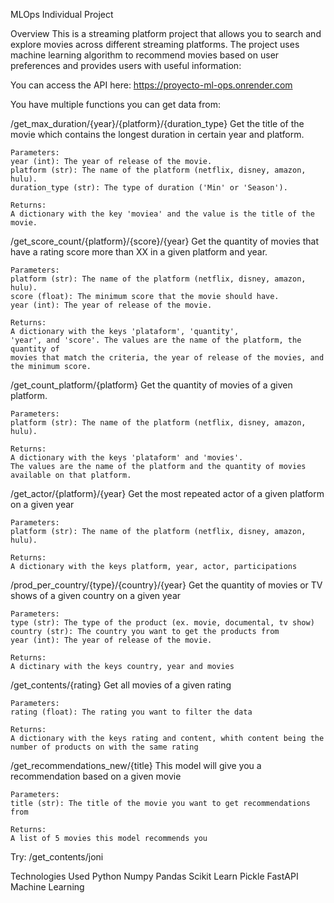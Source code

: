 MLOps Individual Project

Overview
This is a streaming platform project that allows you to search and explore movies across different streaming platforms. The project uses machine learning algorithm to recommend movies based on user preferences and provides users with useful information:

You can access the API here: https://proyecto-ml-ops.onrender.com

You have multiple functions you can get data from:

/get_max_duration/{year}/{platform}/{duration_type}
Get the title of the movie which contains the longest duration in certain year and platform.

    Parameters:
    year (int): The year of release of the movie.
    platform (str): The name of the platform (netflix, disney, amazon, hulu).
    duration_type (str): The type of duration ('Min' or 'Season').

    Returns:
    A dictionary with the key 'moviea' and the value is the title of the movie.
    
 /get_score_count/{platform}/{score}/{year}
 Get the quantity of movies that have a rating score more than XX in a given platform and year.

    Parameters:
    platform (str): The name of the platform (netflix, disney, amazon, hulu).
    score (float): The minimum score that the movie should have.
    year (int): The year of release of the movie.

    Returns:
    A dictionary with the keys 'plataform', 'quantity',
    'year', and 'score'. The values are the name of the platform, the quantity of
    movies that match the criteria, the year of release of the movies, and the minimum score.
    
  /get_count_platform/{platform}
  Get the quantity of movies of a given platform.

    Parameters:
    platform (str): The name of the platform (netflix, disney, amazon, hulu).

    Returns:
    A dictionary with the keys 'plataform' and 'movies'.
    The values are the name of the platform and the quantity of movies available on that platform.
    
  /get_actor/{platform}/{year}
  Get the most repeated actor of a given platform on a given year

    Parameters: 
    platform (str): The name of the platform (netflix, disney, amazon, hulu).

    Returns:
    A dictionary with the keys platform, year, actor, participations
    
  /prod_per_country/{type}/{country}/{year}
  Get the quantity of movies or TV shows of a given country on a given year

    Parameters:
    type (str): The type of the product (ex. movie, documental, tv show)
    country (str): The country you want to get the products from
    year (int): The year of release of the movie.

    Returns:
    A dictinary with the keys country, year and movies
    
  /get_contents/{rating}
  Get all movies of a given rating

    Parameters:
    rating (float): The rating you want to filter the data

    Returns:
    A dictionary with the keys rating and content, whith content being the
    number of products on with the same rating
    
  /get_recommendations_new/{title}
  This model will give you a recommendation based on a given movie

    Parameters:
    title (str): The title of the movie you want to get recommendations from

    Returns:
    A list of 5 movies this model recommends you
    
  Try: /get_contents/joni
  
  
 Technologies Used
  Python
    Numpy
    Pandas
    Scikit Learn
    Pickle
  FastAPI
  Machine Learning
